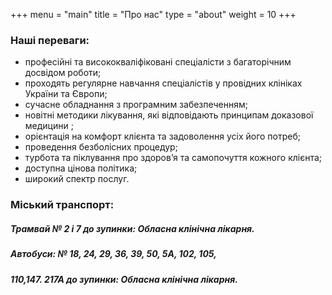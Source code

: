 +++
menu = "main"
title = "Про нас"
type = "about"
weight = 10
+++

###	Hаші переваги:
- професійні та висококваліфіковані спеціалісти з багаторічним досвідом роботи;
- проходять регулярне навчання спеціалістів у провідних клініках України та Європи;
- сучасне обладнання з програмним забезпеченням; 
- новітні методики лікування, які відповідають принципам доказової медицини ;
- орієнтація на комфорт клієнта та задоволення усіх його потреб;
- проведення безболісних процедур;
- турбота та піклування про здоров’я та самопочуття кожного клієнта;
- доступна цінова політика;
- широкий спектр послуг.

### Міський транспорт:

##### Трамвай № 2 і 7 до зупинки: Обласна клінічна лікарня.
 
##### Автобуси: № 18, 24, 29, 36, 39, 50, 5А, 102, 105,
##### 110,147. 217А до зупинки: Обласна клінічна лікарня.

